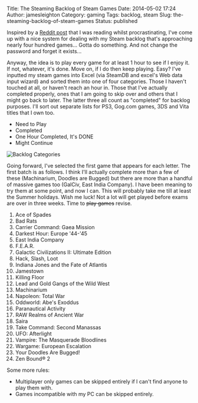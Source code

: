Title: The Steaming Backlog of Steam Games
Date: 2014-05-02 17:24
Author: jamesleighton
Category: gaming
Tags: backlog, steam
Slug: the-steaming-backlog-of-steam-games
Status: published

Inspired by a [Reddit post](http://www.reddit.com/r/truegaming/comments/1jg15u/so_i_actually_cleared_my_massive_steam_backlog/) that I was reading whilst procrastinating, I've come up with a nice system for dealing with my Steam backlog that's approaching nearly four hundred games... Gotta do something. And not change the password and forget it exists...

Anyway, the idea is to play every game for at least 1 hour to see if I enjoy it. If not, whatever, it's done. Move on, if I do then keep playing. Easy? I've inputted my steam games into Excel (via SteamDB and excel's Web data input wizard) and sorted them into one of four categories. Those I haven't touched at all, or haven't reach an hour in. Those that I've actually completed properly, ones that I am going to skip over and others that I might go back to later. The latter three all count as "completed" for backlog purposes. I'll sort out separate lists for PS3, Gog.com games, 3DS and Vita titles that I own too.

-   Need to Play
-   Completed
-   One Hour Completed, It's DONE
-   Might Continue

![Backlog Categories](/images/steaming-backlog01.png)

Going forward, I've selected the first game that appears for each letter. The first batch is as follows. I think I'll actually complete more than a few of these (Machinarium, Doodles are Bugged) but there are more than a handful of massive games too (GalCiv, East India Company). I have been meaning to try them at some point, and now I can. This will probably take me till at least the Summer holidays. Wish me luck! Not a lot will get played before exams are over in three weeks. Time to ~~play games~~ revise.

1.  Ace of Spades
2.  Bad Rats
3.  Carrier Command: Gaea Mission
4.  Darkest Hour: Europe '44-'45
5.  East India Company
6.  F.E.A.R.
7.  Galactic Civilizations II: Ultimate Edition
8.  Hack, Slash, Loot
9.  Indiana Jones and the Fate of Atlantis
10. Jamestown
11. Killing Floor
12. Lead and Gold Gangs of the Wild West
13. Machinarium
14. Napoleon: Total War
15. Oddworld: Abe's Exoddus
16. Paranautical Activity
17. RAW Realms of Ancient War
18. Saira
19. Take Command: Second Manassas
20. UFO: Afterlight
21. Vampire: The Masquerade Bloodlines
22. Wargame: European Escalation
23. Your Doodles Are Bugged!
24. Zen Bound® 2

Some more rules:

-   Multiplayer only games can be skipped entirely if I can't find anyone to play them with.
-   Games incompatible with my PC can be skipped entirely.

